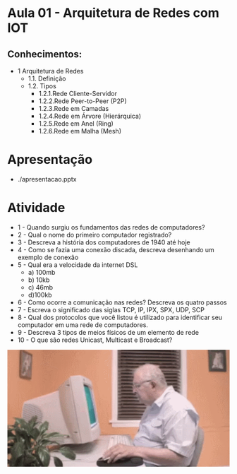 # Aula 01 -  Arquitetura de Redes com IOT
## Conhecimentos:
- 1 Arquitetura de Redes
	- 1.1. Definição
	- 1.2. Tipos
		- 1.2.1.Rede Cliente-Servidor
		- 1.2.2.Rede Peer-to-Peer (P2P)
		- 1.2.3.Rede em Camadas
		- 1.2.4.Rede em Árvore (Hierárquica)
		- 1.2.5.Rede em Anel (Ring)
		- 1.2.6.Rede em Malha (Mesh)

# Apresentação
- ./apresentacao.pptx

# Atividade
- 1 - Quando surgiu os fundamentos das redes de computadores?
- 2 - Qual o nome do primeiro computador registrado?
- 3 - Descreva a história dos computadores de 1940 até hoje
- 4 - Como se fazia uma conexão discada, descreva desenhando um exemplo de conexão
- 5 - Qual era a velocidade da internet DSL
	- a) 100mb
	- b) 10kb
	- c) 46mb
	- d)100kb
- 6 - Como ocorre a comunicação nas redes? Descreva os quatro passos
- 7 - Escreva o significado das siglas TCP, IP, IPX, SPX, UDP, SCP
- 8 - Qual dos protocolos que você listou é utilizado para identificar seu computador em uma rede de computadores.
- 9 - Descreva 3 tipos de meios físicos de um elemento de rede
- 10 - O que são redes Unicast, Multicast e Broadcast?

![Construindo](./BZoN.gif)

